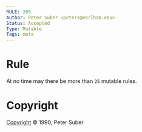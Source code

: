 ```yaml
---
RULE: 209
Author: Peter Suber <peters@earlham.edu>
Status: Accepted
Type: Mutable
Tags: meta
---
```


# Rule

At no time may there be more than `25` mutable rules.

# Copyright

[Copyright](http://legacy.earlham.edu/~peters/copyrite.htm) © 1990, Peter Suber
